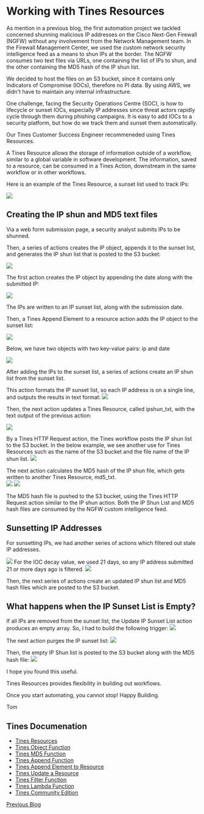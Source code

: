 # Working with Tines Resources

As mention in a previous blog, the first automation project we tackled concerned shunning malicious IP addresses on the Cisco Next-Gen Firewall (NGFW) without any involvement from the Network Management team.  In the Firewall Management Center, we used the custom network security intelligence feed as a means to shun IPs at the border.  The NGFW consumes two text files via URLs, one containing the list of IPs to shun, and the other containing the MD5 hash of the IP shun list.  

We decided to host the files on an S3 bucket, since it contains only Indicators of Compromise (IOCs), therefore no PI data. By using AWS, we didn't have to maintain any internal infrastructure.

One challenge, facing the Security Operations Centre (SOC), is how to lifecycle or sunset IOCs, especially IP addresses since threat actors rapidly cycle through them during phishing campaigns.  It is easy to add IOCs to a security platform, but how do we track them and sunset them automatically.

Our Tines Customer Success Engineer recommeneded using Tines Resources.  

A Tines Resource allows the storage of information outside of a workflow, similar to a global variable in software development.  The information, saved to a resource, can be consumed in a Tines Action, downstream in the same workflow or in other workflows.

Here is an example of the Tines Resource, a sunset list used to track IPs:

<img src="./images/new_resource_sunset_list.png">

## Creating the IP shun and MD5 text files

Via a web form submission page, a security analyst submits IPs to be shunned.

Then, a series of actions creates the IP object, appends it to the sunset list, and generates the IP shun list that is posted to the S3 bucket:

<img src="./images/Append_Series_of_Actions.png">

The first action creates the IP object by appending the date along with the submitted IP:

<img src="./images/append_IP_object-1.png">
 
 The IPs are written to an IP sunset list, along with the submission date. 

 Then, a Tines Append Element to a resource action adds the IP object to the sunset list:

<img src="./images/append_IP_object-2.png">

 Below, we have two objects with two key-value pairs: ip and date

 <img src="./images/sunset_list_object.png">

After adding the IPs to the sunset list, a series of actions create an IP shun list from the sunset list. 

This action formats the IP sunset list, so each IP address is on a single line, and outputs the results in text format:
<img src="./images/clean_up_ip_txt_action.png">

Then, the next action updates a Tines Resource, called ipshun_txt, with the text output of the previous action:


<img src="./images/update_ip_shun_list_resource.png">

 By a Tines HTTP Request action, the Tines workflow posts the IP shun list to the S3 bucket. In the below example, we see another use for Tines Resources such as the name of the S3 bucket and the file name of the IP shun list.
 <img src="./images/HTTP_Action_S3_Put_Object.png">
 
The next action calculates the MD5 hash of the IP shun file, which gets written to another Tines Resource, md5_txt.  
<img src="./images/calculate_hash_action.png">
<img src="./images/update_md5_hash_resource.png">

The MD5 hash file is pushed to the S3 bucket, using the Tines HTTP Request action similar to the IP shun action.  Both the IP Shun List and MD5 hash files are consumed by the NGFW custom intelligence feed.
## Sunsetting IP Addresses
For sunsetting IPs, we had another series of actions which filtered out stale IP addresses.

<img src="./images/sunset_lP_list_series_actions.png">
For the IOC decay value, we used 21 days, so any IP address submitted 21 or more days ago is filtered.
<img src="./images/Filter_Function_Sunset_IPs.png">

Then, the next series of actions create an updated IP shun list and MD5 hash files which are posted to the S3 bucket.   

## What happens when the IP Sunset List is Empty?
If all IPs are removed from the sunset list, the Update IP Sunset List action produces an empty array.  So, I had to build the following trigger:
<img src="./images/IP_Sunset_empty_Trigger.png">

The next action purges the IP sunset list:
<img src="./images/Purge_IP_Sunset_List.png">

Then, the empty IP Shun list is posted to the S3 bucket along with the MD5 hash file:
<img src="./images/Post_Empty_Sunset_List_S3.png">

I hope you found this useful.

Tines Resources provides flexibility in building out workflows.

Once you start automating, you cannot stop!
Happy Building.

Tom

## Tines Documenation
- [Tines Resources](https://www.tines.com/docs/resources/)
- [Tines Object Function](https://www.tines.com/docs/formulas/functions/object/)
- [Tines MD5 Function](https://www.tines.com/docs/formulas/functions/md5/)
- [Tines Append Function](https://www.tines.com/docs/formulas/functions/append/)
- [Tines Append Element to Resource](https://www.tines.com/api/resources/append-element/)
- [Tines Update a Resource](https://www.tines.com/api/resources/update/)
- [Tines Filter Function](https://www.tines.com/docs/formulas/functions/filter/)
- [Tines Lambda Function](https://www.tines.com/docs/formulas/functions/lambda/)
- [Tines Community Edition](https://www.tines.com/pricing/)

[Previous Blog](https://automatesecops.github.io/Tines-Pagination/)
